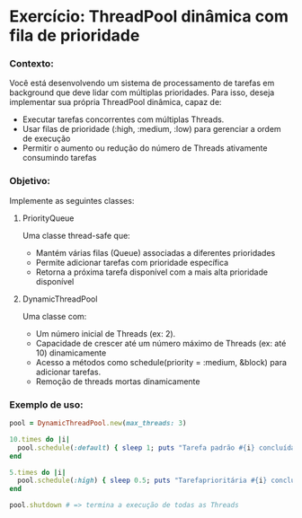 # Exercício: ThreadPool dinâmica com fila de prioridade

### Contexto:
Você está desenvolvendo um sistema de processamento de
tarefas em background que deve lidar com múltiplas
prioridades. Para isso, deseja implementar sua própria
ThreadPool dinâmica, capaz de:

- Executar tarefas concorrentes com múltiplas Threads.
- Usar filas de prioridade (:high, :medium, :low) para
gerenciar a ordem de execução
- Permitir o aumento ou redução do número de Threads
ativamente consumindo tarefas

### Objetivo:

Implemente as seguintes classes:

1. PriorityQueue

    Uma classe thread-safe que:

    - Mantém várias filas (Queue) associadas a diferentes
    prioridades
    - Permite adicionar tarefas com prioridade específica
    - Retorna a próxima tarefa disponível com a mais alta
    prioridade disponível

2. DynamicThreadPool

    Uma classe com:

    - Um número inicial de Threads (ex: 2).
    - Capacidade de crescer até um número máximo de Threads
    (ex: até 10) dinamicamente
    - Acesso a métodos como schedule(priority = :medium,
    &block) para adicionar tarefas.
    - Remoção de threads mortas dinamicamente

### Exemplo de uso:
```ruby
pool = DynamicThreadPool.new(max_threads: 3)

10.times do |i|
  pool.schedule(:default) { sleep 1; puts "Tarefa padrão #{i} concluída" }
end

5.times do |i|
  pool.schedule(:high) { sleep 0.5; puts "Tarefaprioritária #{i} concluída" }
end

pool.shutdown # => termina a execução de todas as Threads
```